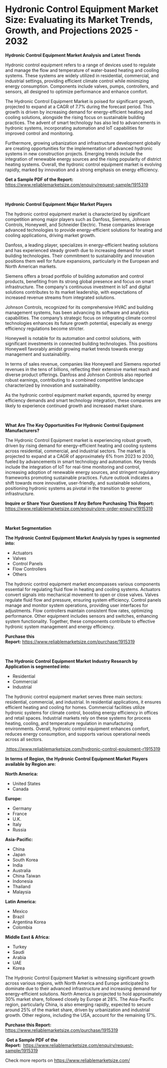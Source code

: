 <p><h1>Hydronic Control Equipment Market Size: Evaluating its Market Trends, Growth, and Projections 2025 - 2032</h1></p><p><strong>Hydronic Control Equipment Market Analysis and Latest Trends</strong></p>
<p><p>Hydronic control equipment refers to a range of devices used to regulate and manage the flow and temperature of water-based heating and cooling systems. These systems are widely utilized in residential, commercial, and industrial settings, providing efficient climate control while minimizing energy consumption. Components include valves, pumps, controllers, and sensors, all designed to optimize performance and enhance comfort.</p><p>The Hydronic Control Equipment Market is poised for significant growth, projected to expand at a CAGR of 7.7% during the forecast period. This growth is driven by increasing demand for energy-efficient heating and cooling solutions, alongside the rising focus on sustainable building practices. The advent of smart technology has also led to advancements in hydronic systems, incorporating automation and IoT capabilities for improved control and monitoring.</p><p>Furthermore, growing urbanization and infrastructure development globally are creating opportunities for the implementation of advanced hydronic systems in new construction projects. Emerging trends include the integration of renewable energy sources and the rising popularity of district heating systems. Overall, the hydronic control equipment market is evolving rapidly, marked by innovation and a strong emphasis on energy efficiency.</p></p>
<p><strong>Get a Sample PDF of the Report:&nbsp;</strong> <a href="https://www.reliablemarketsize.com/enquiry/request-sample/1915319?utm_campaign=3069&utm_medium=2&utm_source=Github&utm_content=ia&utm_term=05032025&utm_id=hydronic-control-equipment">https://www.reliablemarketsize.com/enquiry/request-sample/1915319</a></p>
<p>&nbsp;</p>
<p><strong>Hydronic Control Equipment Major Market Players</strong></p>
<p><p>The hydronic control equipment market is characterized by significant competition among major players such as Danfoss, Siemens, Johnson Controls, Honeywell, and Schneider Electric. These companies leverage advanced technologies to provide energy-efficient solutions for heating and cooling applications, driving market growth.</p><p>Danfoss, a leading player, specializes in energy-efficient heating solutions and has experienced steady growth due to increasing demand for smart building technologies. Their commitment to sustainability and innovation positions them well for future expansions, particularly in the European and North American markets.</p><p>Siemens offers a broad portfolio of building automation and control products, benefiting from its strong global presence and focus on smart infrastructure. The company's continuous investment in IoT and digital solutions contributes to its market leadership, with expectations of increased revenue streams from integrated solutions.</p><p>Johnson Controls, recognized for its comprehensive HVAC and building management systems, has been advancing its software and analytics capabilities. The company’s strategic focus on integrating climate control technologies enhances its future growth potential, especially as energy efficiency regulations become stricter.</p><p>Honeywell is notable for its automation and control solutions, with significant investments in connected building technologies. This positions Honeywell favorably amidst growing market trends towards energy management and sustainability.</p><p>In terms of sales revenue, companies like Honeywell and Siemens reported revenues in the tens of billions, reflecting their extensive market reach and diverse product offerings. Danfoss and Johnson Controls also reported robust earnings, contributing to a combined competitive landscape characterized by innovation and sustainability.</p><p>As the hydronic control equipment market expands, spurred by energy efficiency demands and smart technology integration, these companies are likely to experience continued growth and increased market share.</p></p>
<p>&nbsp;</p>
<p><strong>What Are The Key Opportunities For Hydronic Control Equipment Manufacturers?</strong></p>
<p><p>The Hydronic Control Equipment market is experiencing robust growth, driven by rising demand for energy-efficient heating and cooling systems across residential, commercial, and industrial sectors. The market is projected to expand at a CAGR of approximately 6% from 2023 to 2030, fueled by advancements in smart technology and automation. Key trends include the integration of IoT for real-time monitoring and control, increasing adoption of renewable energy sources, and stringent regulatory frameworks promoting sustainable practices. Future outlook indicates a shift towards more innovative, user-friendly, and sustainable solutions, positioning hydronic systems as pivotal in the transition to greener infrastructure.</p></p>
<p><strong>Inquire or Share Your Questions If Any Before Purchasing This Report:</strong> <a href="https://www.reliablemarketsize.com/enquiry/pre-order-enquiry/1915319?utm_campaign=3069&utm_medium=2&utm_source=Github&utm_content=ia&utm_term=05032025&utm_id=hydronic-control-equipment">https://www.reliablemarketsize.com/enquiry/pre-order-enquiry/1915319</a></p>
<p>&nbsp;</p>
<p><strong>Market Segmentation</strong></p>
<p><strong>The Hydronic Control Equipment Market Analysis by types is segmented into:</strong></p>
<p><ul><li>Actuators</li><li>Valves</li><li>Control Panels</li><li>Flow Controllers</li><li>Others</li></ul></p>
<p><p>The hydronic control equipment market encompasses various components essential for regulating fluid flow in heating and cooling systems. Actuators convert signals into mechanical movement to open or close valves. Valves regulate fluid flow and pressure, ensuring system efficiency. Control panels manage and monitor system operations, providing user interfaces for adjustments. Flow controllers maintain consistent flow rates, optimizing performance. Other equipment includes sensors and switches, enhancing system functionality. Together, these components contribute to effective hydronic system management and energy efficiency.</p></p>
<p><strong>Purchase this Report:&nbsp;</strong><a href="https://www.reliablemarketsize.com/purchase/1915319?utm_campaign=3069&utm_medium=2&utm_source=Github&utm_content=ia&utm_term=05032025&utm_id=hydronic-control-equipment">https://www.reliablemarketsize.com/purchase/1915319</a></p>
<p>&nbsp;</p>
<p><strong>The Hydronic Control Equipment Market Industry Research by Application is segmented into:</strong></p>
<p><ul><li>Residential</li><li>Commercial</li><li>Industrial</li></ul></p>
<p><p>The hydronic control equipment market serves three main sectors: residential, commercial, and industrial. In residential applications, it ensures efficient heating and cooling for homes. Commercial facilities utilize hydronic systems for climate control, boosting energy efficiency in offices and retail spaces. Industrial markets rely on these systems for process heating, cooling, and temperature regulation in manufacturing environments. Overall, hydronic control equipment enhances comfort, reduces energy consumption, and supports various operational needs across all sectors.</p></p>
<p><a href="https://www.reliablemarketsize.com/hydronic-control-equipment-r1915319?utm_campaign=3069&utm_medium=2&utm_source=Github&utm_content=ia&utm_term=05032025&utm_id=hydronic-control-equipment">&nbsp;https://www.reliablemarketsize.com/hydronic-control-equipment-r1915319</a></p>
<p><strong>In terms of Region, the Hydronic Control Equipment Market Players available by Region are:</strong></p>
<p>
    <p> <strong> North America: </strong>
        <ul>
            <li>United States</li>
            <li>Canada</li>
        </ul>
        </p> 
    <p> <strong> Europe: </strong>
        <ul>
            <li>Germany</li>
            <li>France</li>
            <li>U.K.</li>
            <li>Italy</li>
            <li>Russia</li>
        </ul>
        </p> 
    <p> <strong> Asia-Pacific: </strong>
        <ul>
            <li>China</li>
            <li>Japan</li>
            <li>South Korea</li>
            <li>India</li>
            <li>Australia</li>
            <li>China Taiwan</li>
            <li>Indonesia</li>
            <li>Thailand</li>
            <li>Malaysia</li>
        </ul>
        </p> 
    <p> <strong> Latin America: </strong>
        <ul>
            <li>Mexico</li>
            <li>Brazil</li>
            <li>Argentina Korea</li>
            <li>Colombia</li>
        </ul>
        </p> 
    <p> <strong> Middle East & Africa: </strong>
        <ul>
            <li>Turkey</li>
            <li>Saudi</li>
            <li>Arabia</li>
            <li>UAE</li>
            <li>Korea</li>
        </ul>
    </p>
    </p>
<p><p>The Hydronic Control Equipment Market is witnessing significant growth across various regions, with North America and Europe anticipated to dominate due to their advanced infrastructure and increasing demand for energy-efficient solutions. North America is projected to hold approximately 30% market share, followed closely by Europe at 28%. The Asia-Pacific region, particularly China, is also emerging rapidly, expected to secure around 25% of the market share, driven by urbanization and industrial growth. Other regions, including the USA, account for the remaining 17%.</p></p>
<p><strong>Purchase this Report: </strong><a href="https://www.reliablemarketsize.com/purchase/1915319?utm_campaign=3069&utm_medium=2&utm_source=Github&utm_content=ia&utm_term=05032025&utm_id=hydronic-control-equipment">https://www.reliablemarketsize.com/purchase/1915319</a></p>
<p>&nbsp;<strong>Get a Sample PDF of the Report:&nbsp;&nbsp;</strong><a href="https://www.reliablemarketsize.com/enquiry/request-sample/1915319?utm_campaign=3069&utm_medium=2&utm_source=Github&utm_content=ia&utm_term=05032025&utm_id=hydronic-control-equipment">https://www.reliablemarketsize.com/enquiry/request-sample/1915319</a></p>
<p><strong></strong></p>
<p>Check more reports on <a href="https://www.reliablemarketsize.com/?utm_campaign=3069&utm_medium=2&utm_source=Github&utm_content=ia&utm_term=05032025&utm_id=hydronic-control-equipment">https://www.reliablemarketsize.com/</a></p>